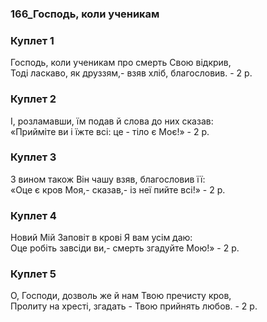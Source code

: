 ### 166_Господь, коли ученикам
### Куплет 1
Господь, коли ученикам про смерть Свою відкрив, <br/>Тоді ласкаво, як друззям,- взяв хліб, благословив.   - 2 р.
### Куплет 2
І, розламавши, їм подав й слова до них сказав:<br/>«Прийміте ви і їжте всі: це - тіло є Моє!»   - 2 р.
### Куплет 3
З вином також Він чашу взяв, благословив її: <br/>«Оце є кров Моя,- сказав,- із неї пийте всі!»   - 2 р.
### Куплет 4
Новий Мій Заповіт в крові Я вам усім даю: <br/>Оце робіть завсіди ви,- смерть згадуйте Мою!»   - 2 р.
### Куплет 5
О, Господи, дозволь же й нам Твою пречисту кров, <br/>Пролиту на хресті, згадать - Твою прийнять любов.   - 2 р.
